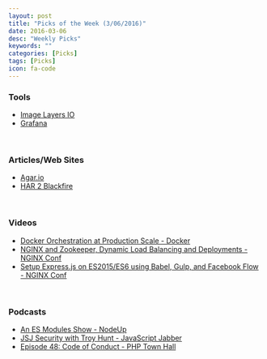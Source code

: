 ```yaml
---
layout: post
title: "Picks of the Week (3/06/2016)"
date: 2016-03-06
desc: "Weekly Picks"
keywords: ""
categories: [Picks]
tags: [Picks]
icon: fa-code
---
```


<h3 id="tools:5749166bc2aec50c9289e9be9217ebe7">Tools</h3>

<ul>
<li><a href="https://imagelayers.io/">Image Layers IO</a></li>
<li><a href="http://grafana.org/">Grafana</a></li>
</ul>

<p><br /></p>

<h3 id="articles-web-sites:5749166bc2aec50c9289e9be9217ebe7">Articles/Web Sites</h3>

<ul>
<li><a href="http://agar.io/">Agar.io</a></li>
<li><a href="https://gist.github.com/javiereguiluz/ce67ee089845a4821602">HAR 2 Blackfire</a></li>
</ul>

<p><br /></p>

<h3 id="videos:5749166bc2aec50c9289e9be9217ebe7">Videos</h3>

<ul>
<li><a href="https://www.youtube.com/watch?v=ZNmzoGzmnlc">Docker Orchestration at Production Scale - Docker</a></li>
<li><a href="https://www.youtube.com/watch?v=Am-kPiP3DgQ">NGINX and Zookeeper, Dynamic Load Balancing and Deployments - NGINX Conf</a></li>
<li><a href="https://www.youtube.com/watch?v=cFrkpcLFwcw">Setup Express.js on ES2015/ES6 using Babel, Gulp, and Facebook Flow - NGINX Conf</a></li>
</ul>

<p><br /></p>

<h3 id="podcasts:5749166bc2aec50c9289e9be9217ebe7">Podcasts</h3>

<ul>
<li><a href="http://www.stitcher.com/podcast/nodeup/e/99-an-es-modules-show-42908512">An ES Modules Show - NodeUp</a></li>
<li><a href="http://www.stitcher.com/podcast/ruby-rogues/javascript-jabber/e/201-jsj-security-with-troy-hunt-42940644">JSJ Security with Troy Hunt - JavaScript Jabber</a></li>
<li><a href="https://phptownhall.com/episode-48-code-of-conduct/">Episode 48: Code of Conduct - PHP Town Hall</a></li>
</ul>
